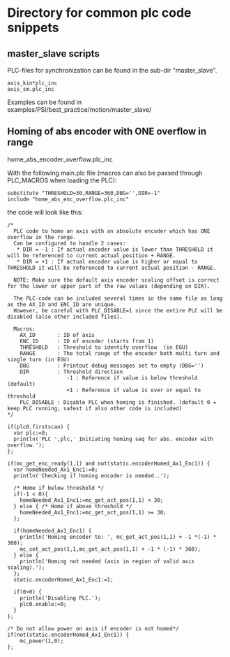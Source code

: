 # Directory for common plc code snippets

## master_slave scripts
PLC-files for synchronization can be found in the sub-dir "master_slave".
```
axis_kin*plc_inc
axis_sm.plc_inc
```
Examples can be found in examples/PSI/best_practice/motion/master_slave/

## Homing of abs encoder with ONE overflow in range
home_abs_encoder_overflow.plc_inc


With the following main.plc file (macros can also be passed through PLC_MACROS when loading the PLC):
```
substitute "THRESHOLD=30,RANGE=360,DBG='',DIR=-1"
include "home_abs_enc_overflow.plc_inc"
```

the code will look like this:
```
/*
  PLC code to home an axis with an absolute encoder which has ONE overflow in the range.
  Can be configured to handle 2 cases:
   * DIR = -1 : If actual encoder value is lower than THRESHOLD it will be referenced to current actual position + RANGE.
   * DIR = +1 : If actual encoder value is higher or equal to THRESHOLD it will be referenced to current actual position - RANGE.
  
  NOTE: Make sure the default axis encoder scaling offset is correct for the lower or upper part of the raw values (depending on DIR).

  The PLC-code can be included several times in the same file as long as the AX_ID and ENC_ID are unique. 
  However, be careful with PLC_DISABLE=1 since the entire PLC will be disabled (also other included files).

  Macros:
    AX_ID       : ID of axis
    ENC_ID      : ID of encoder (starts from 1)
    THRESHOLD   : Threshold to identify overflow  (in EGU)
    RANGE       : The total range of the encoder both multi turn and single turn (in EGU)
    DBG         : Printout debug messages set to empty (DBG='')
    DIR         : Threshold direction
                   -1 : Reference if value is below threshold (default)
                   +1 : Reference if value is over or equal to threshold
    PLC_DISABLE : Disable PLC when homing is finished. (default 0 = keep PLC running, safest if also other code is included)
*/

if(plc0.firstscan) {  
  var plc:=0;
  println('PLC ',plc,' Initiating homing seq for abs. encoder with overflow.');
};

if(mc_get_enc_ready(1,1) and not(static.encoderHomed_Ax1_Enc1)) {
  var homeNeeded_Ax1_Enc1:=0;
  println('Checking if homing encoder is needed..');
  
  /* Home if below threshold */
  if(-1 < 0){
    homeNeeded_Ax1_Enc1:=mc_get_act_pos(1,1) < 30;
  } else { /* Home if above threshold */
    homeNeeded_Ax1_Enc1:=mc_get_act_pos(1,1) >= 30;
  };

  if(homeNeeded_Ax1_Enc1) {
    println('Homing encoder to: ', mc_get_act_pos(1,1) + -1 *(-1) * 360);
    mc_set_act_pos(1,1,mc_get_act_pos(1,1) + -1 * (-1) * 360);   
  } else {
    println('Homing not needed (axis in region of valid axis scaling).');
  };
  static.encoderHomed_Ax1_Enc1:=1;

  if(0>0) {
    println('Disabling PLC.');
    plc0.enable:=0;
  }
};

/* Do not allow power on axis if encoder is not homed*/
if(not(static.encoderHomed_Ax1_Enc1)) {    
    mc_power(1,0);
};
```